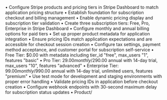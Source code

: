 • Configure Stripe products and pricing tiers in Stripe Dashboard to match application pricing structure
• Establish foundation for subscription checkout and billing management
• Enable dynamic pricing display and subscription tier validation
• Create three subscription tiers: Free, Pro, Enterprise in Stripe Dashboard
• Configure monthly and annual billing options for paid tiers
• Set up proper product metadata for application integration
• Ensure pricing IDs match application expectations and are accessible for checkout session creation
• Configure tax settings, payment method acceptance, and customer portal for subscription self-service
• Free Tier: $0.00 with metadata including tier_id "free", max_users "1", features "basic"
• Pro Tier: $29.00 monthly/$290.00 annual with 14-day trial, max_users "10", features "advanced"
• Enterprise Tier: $99.00 monthly/$990.00 annual with 14-day trial, unlimited users, features "premium"
• Use test mode for development and staging environments with proper error handling
• Validate pricing IDs in application before checkout creation
• Configure webhook endpoints with 30-second maximum delay for subscription status updates
• Product/